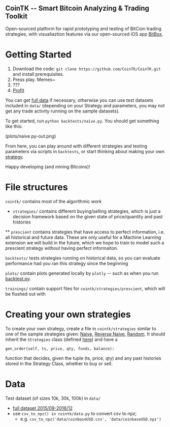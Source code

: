 ## CoinTK -- Smart Bitcoin Analyzing & Trading Toolkit

Open-sourced platform for rapid prototyping and testing of BitCoin trading strategies, with visualiaztion features via our open-sourced iOS app [BitBox](https://github.com/CoinTK/BitBox).



# Getting Started

1. Download the code: ```git clone https://github.com/CoinTK/CoinTK.git``` and install prerequisites.
2. Press play. Memes~
3. ???
4. [Profit](http://i1.kym-cdn.com/entries/icons/original/000/000/248/underpants.jpg)


You can get [full data](#data) if necessary, otherwise you can use test datasets included in ```data/``` (depending on your Strategy and parameters, you may not get any trade activity running on the sample datasets).

To get started, run ```python backtests/naive.py```. You should get something like this:

(plots/naive.py-out.png)


From here, you can play around with different strategies and testing parameters via scripts in ```backtests```, or start thinking about making your own [strategy](#creating-your-own-strategies).

Happy developing (and mining Bitcoins)!





# File structures

```cointk/``` contains most of the algorithmic work

* ```strategies/``` contains different buying/selling strategies, which is just a decision framework based on the given state of price/quantity and past histories

** ```prescient``` contains strategies that have access to perfect information, i.e. all historical and future data. These are only useful for a Machine Learning extension we will build in the future, which we hope to train to model such a prescient strategy *without* having perfect informaiton.

```backtests/``` tests strategies running on historical data, so you can evaluate performance had you ran this strategy since the beginning

```plots/``` contain plots generated locally by ```plotly``` -- such as when you run [backtest.py](cointk/backtest.py).

```trainings/``` contain support files for ```cointk/strategies/prescient```, which will be flushed out with




# Creating your own strategies

To create your own strategy, create a file in ```cointk/strategies``` similar to one of the sample strategies given: [Naive](cointk/strategies/hp_naive.py), [Reverse Naive](cointk/strategies/naive_reverse.py), [Random](cointk/strategies/hp_simple_random.py). It should inherit the ```Strategies``` class (defined [here](cointk/strategies/core.py)) and have a 

	gen_order(self, ts, price, qty, funds, balance): 

function that decides, given the tuple (ts, price, qty) and any past histories stored in the Strategy Class, whether to buy or sell.



# Data

Test dataset (of sizes 10k, 30k, 100k) in ```data/```
* [full dataset 2015/09-2016/12](http://api.bitcoincharts.com/v1/csv/coinbaseUSD.csv.gz)
* use ```csv_to_npz() in cointk/data.py``` to convert csv to npz; 
  * e.g. ```csv_to_npz('data/coinbaseUSD.csv', 'data/coinbaseUSD.npz')```